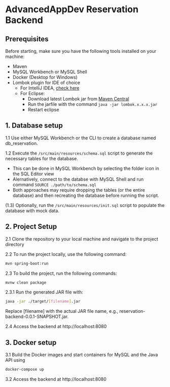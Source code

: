 
# AdvancedAppDev Reservation Backend

## Prerequisites
Before starting, make sure you have the following tools installed on your machine:
- Maven
- MySQL Workbench or MySQL Shell
- Docker (Desktop for Windows)
- Lombok plugin for IDE of choice
  - For IntelliJ IDEA, [check here](https://www.baeldung.com/lombok-ide)
  - For Eclipse:
    - Download latest Lombok jar from [Maven Central](https://mvnrepository.com/artifact/org.projectlombok/lombok)
    - Run the jarfile with the command `java -jar lombok.x.x.x.jar`
    - Restart eclipse

## 1. Database setup
1.1 Use either MySQL Workbench or the CLI to create a database named db_reservation.

1.2  Execute the `/src/main/resources/schema.sql` script to generate the necessary tables for the database.
  - This can be done in MySQL Workbench by selecting the folder icon in the SQL Editor view
  - Alernatively, connect to the databse with MySQL Shell and run command `SOURCE ./path/to/schema.sql`
  - Both approaches may require dropping the tables (or the entire database) and then recreating the database before running the script.

(1.3) Optionally, run the `/src/main/resources/init.sql` script to populate the database with mock data.

## 2. Project Setup

2.1 Clone the repository to your local machine and navigate to the project directory

2.2 To run the project locally, use the following command:
```sh
mvn spring-boot:run
```

2.3 To build the project, run the following commands:
```sh
mvnw clean package
```

2.3.1 Run the generated JAR file with:
```sh
java -jar ./target/[filename].jar
```
Replace [filename] with the actual JAR file name, e.g., reservation-backend-0.0.1-SNAPSHOT.jar.

2.4 Access the backend at http://localhost:8080

## 3. Docker setup
3.1 Build the Docker images and start containers for MySQL and the Java API using
```sh
docker-compose up
```

3.2 Access the backend at http://localhost:8080
